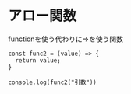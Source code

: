# アロー関数
functionを使う代わりに=>を使う関数

~~~
const func2 = (value) => {
  return value;
}

console.log(func2("引数"))
~~~